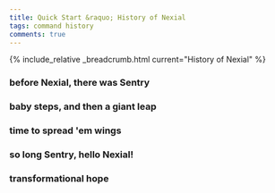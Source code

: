 ```yaml
---
title: Quick Start &raquo; History of Nexial
tags: command history
comments: true
---
```

{% include_relative _breadcrumb.html current="History of Nexial" %}

### before Nexial, there was Sentry

### baby steps, and then a giant leap

### time to spread 'em wings

### so long Sentry, hello Nexial!

### transformational hope

